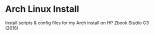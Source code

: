 # Arch Linux Install

Install scripts & config files for my Arch install on HP Zbook Studio G3 (2016)

